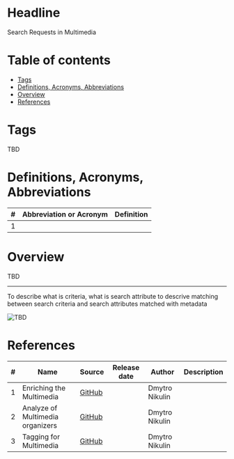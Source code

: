 # Headline

Search Requests in Multimedia

# Table of contents

- [Tags](./MultimediaSearchRequests_en.md#tags)
- [Definitions, Acronyms, Abbreviations](./MultimediaSearchRequests_en.md#definitions-acronyms-abbreviations)
- [Overview](./MultimediaSearchRequests_en.md#overview)
- [References](./MultimediaSearchRequests_en.md#references)

# Tags

TBD

# Definitions, Acronyms, Abbreviations

| # | Abbreviation or Acronym | Definition     |
| - | ------------------------|:--------------:|
| 1 |

# Overview

TBD

---

To describe what is criteria, what is search attribute
to descrive matching between search criteria and search attributes matched with metadata

<img src="./Images/TBD.jpg" alt="TBD" />

# References

| # | Name                 | Source                | Release date           |  Author                 | Description   |
| - | ---------------------|---------------------- |----------------------- | ----------------------- |:-------------:|
| 1 | Enriching the Multimedia |[GitHub](./MultimediaEnriching_en.md)| | Dmytro Nikulin | |
| 2 | Analyze of Multimedia organizers |[GitHub](./MultimediaOrganizersAnalyze_en.md)| | Dmytro Nikulin | |
| 3 | Tagging for Multimedia |[GitHub](./MultimediaTagging_en.md)| | Dmytro Nikulin | |
